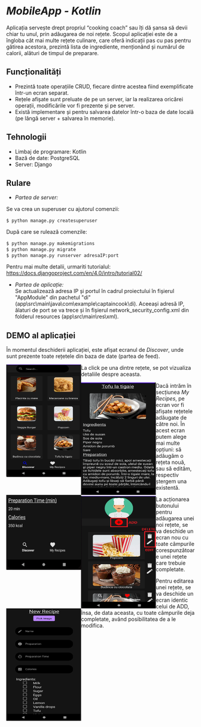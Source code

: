 # _MobileApp - Kotlin_

Aplicația servește drept propriul “cooking coach” sau îți dă șansa să devii chiar tu unul, prin 
adăugarea de noi rețete. Scopul aplicației este de a îngloba cât mai multe rețete 
culinare, care oferă indicații pas cu pas pentru gătirea acestora, prezintă lista de ingrediente, 
menționând și numărul de calorii, alături de timpul de preparare.

## Funcționalități
- Prezintă toate operațiile CRUD, fiecare dintre acestea fiind exemplificate într-un ecran separat. 
- Rețele afișate sunt preluate de pe un server, iar la realizarea oricărei operații, modificările 
vor fi prezente și pe server.
- Există implementare și pentru salvarea datelor într-o baza de date locală (pe lângă server + salvarea în memorie).

## Tehnologii

- Limbaj de programare: Kotlin 
- Bază de date: PostgreSQL
- Server: Django

## Rulare
- _Partea de server:_

Se va crea un superuser cu ajutorul comenzii: 
```
$ python manage.py createsuperuser
```

După care se rulează comenzile:
```
$ python manage.py makemigrations
$ python manage.py migrate
$ python manage.py runserver adresaIP:port
```

Pentru mai multe detalii, urmariti tutorialul: https://docs.djangoproject.com/en/4.0/intro/tutorial02/

- _Partea de aplicație:_  
Se actualizează adresa IP și portul în cadrul proiectului în fișierul "AppModule" din pachetul "di" 
(app\src\main\java\com\example\captaincook\di). Aceeași adresă IP, ălaturi de port se va trece și în 
fișierul network_security_config.xml din folderul resources (app\src\main\res\xml).

## DEMO al aplicației
În momentul deschiderii aplicației, este afișat ecranul de _Discover_, unde sunt prezente toate rețetele 
din baza de date (partea de feed).
<p align="center">
     <img src = "imagini_readme\1.PNG" height="300" width="200" style="float:left">
</p>

La click pe una dintre rețete, se pot vizualiza detaliile despre aceasta.
<p>
<div align="center" >
    <img src = "imagini_readme\2_1.PNG" height="300" width="200" style="float:left">
    <img src = "imagini_readme\2_2.PNG" height="200" width="200" style="float:left">
</div>
</p>

Dacă intrăm în secțiunea _My Recipes_, pe ecran vor fi afișate rețetele adăugate de către noi. În acest 
ecran putem alege mai multe opțiuni: să adăugăm o rețeta nouă, sau să edităm, respectiv ștergem una 
existentă.
<p align="center">
     <img src = "imagini_readme\3.PNG" height="300" width="200" style="float:left">
</p>

La acționarea butonului pentru adăugarea unei noi rețete, se va deschide un ecran nou cu toate 
câmpurile corespunzătoare unei rețete care trebuie completate.
<p align="center">
     <img src = "imagini_readme\4.PNG" height="300" width="200" style="float:left">
</p>

Pentru editarea unei rețete, se va deschide un ecran identic celui de ADD, însa, de data aceasta, 
cu toate câmpurile deja completate, având posibilitatea de a le modifica.

